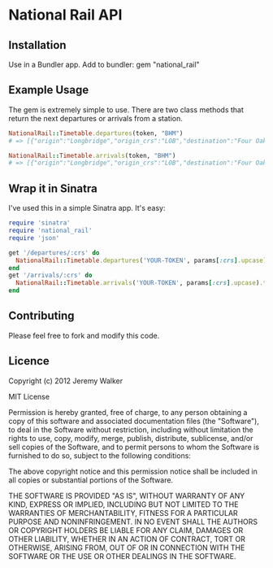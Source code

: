 # National Rail API
## Installation

Use in a Bundler app. Add to bundler:
    gem "national_rail"

## Example Usage
The gem is extremely simple to use. There are two class methods that return the next departures or arrivals from a station.

```ruby
NationalRail::Timetable.departures(token, "BHM")
# => [{"origin":"Longbridge","origin_crs":"LOB","destination":"Four Oaks","destination_crs":"FOK","time":"14:45"},{"origin":"Wolverhampton","origin_crs":"WVH","destination":"Walsall","destination_crs":"WSL","time":"14:47"},...]

NationalRail::Timetable.arrivals(token, "BHM")
# => [{"origin":"Longbridge","origin_crs":"LOB","destination":"Four Oaks","destination_crs":"FOK","time":"14:42"},{"origin":"Wolverhampton","origin_crs":"WVH","destination":"Walsall","destination_crs":"WSL","time":"14:44"},...]            
```     

## Wrap it in Sinatra
I've used this in a simple Sinatra app. It's easy:

```ruby
require 'sinatra'
require 'national_rail'
require 'json'

get '/departures/:crs' do
  NationalRail::Timetable.departures('YOUR-TOKEN', params[:crs].upcase).to_json
end
get '/arrivals/:crs' do
  NationalRail::Timetable.arrivals('YOUR-TOKEN', params[:crs].upcase).to_json
end
```
            
## Contributing
Please feel free to fork and modify this code. 

## Licence

Copyright (c) 2012 Jeremy Walker

MIT License

Permission is hereby granted, free of charge, to any person obtaining
a copy of this software and associated documentation files (the
"Software"), to deal in the Software without restriction, including
without limitation the rights to use, copy, modify, merge, publish,
distribute, sublicense, and/or sell copies of the Software, and to
permit persons to whom the Software is furnished to do so, subject to
the following conditions:

The above copyright notice and this permission notice shall be
included in all copies or substantial portions of the Software.

THE SOFTWARE IS PROVIDED "AS IS", WITHOUT WARRANTY OF ANY KIND,
EXPRESS OR IMPLIED, INCLUDING BUT NOT LIMITED TO THE WARRANTIES OF
MERCHANTABILITY, FITNESS FOR A PARTICULAR PURPOSE AND
NONINFRINGEMENT. IN NO EVENT SHALL THE AUTHORS OR COPYRIGHT HOLDERS BE
LIABLE FOR ANY CLAIM, DAMAGES OR OTHER LIABILITY, WHETHER IN AN ACTION
OF CONTRACT, TORT OR OTHERWISE, ARISING FROM, OUT OF OR IN CONNECTION
WITH THE SOFTWARE OR THE USE OR OTHER DEALINGS IN THE SOFTWARE.